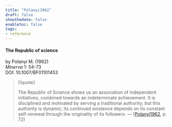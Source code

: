 ```yaml
---
title: "Polanyi1962"
draft: false
showthedate: false
enabletoc: false
tags:
- reference
---
```


#### **The Republic of science**     
by Polanyi M. (1962)         
*Minerva* 1: 54-73       
DOI: 10.1007/BF01101453     



> [!quote] 
>
>The Republic of Science shows us an association of independent initiatives, combined towards an indeterminate achievement. It is disciplined and motivated by serving a traditional authority, but this authority is dynamic; its continued existence depends on its constant self-renewal through the originality of its followers. —  ([Polanyi1962](reference/Polanyi1962.md), p. 72)  
 





